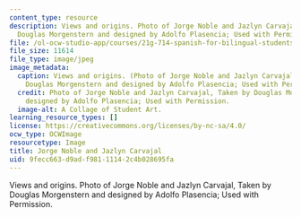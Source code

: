 ```yaml
---
content_type: resource
description: Views and origins. Photo of Jorge Noble and Jazlyn Carvajal, Taken by
  Douglas Morgenstern and designed by Adolfo Plasencia; Used with Permission.
file: /ol-ocw-studio-app/courses/21g-714-spanish-for-bilingual-students-spring-2003/9fecc663d9adf98111142c4b028695fa_21g-714s03-th.jpg
file_size: 11614
file_type: image/jpeg
image_metadata:
  caption: Views and origins. (Photo of Jorge Noble and Jazlyn Carvajal, Taken by
    Douglas Morgenstern and designed by Adolfo Plasencia; Used with Permission)
  credit: Photo of Jorge Noble and Jazlyn Carvajal, Taken by Douglas Morgenstern and
    designed by Adolfo Plasencia; Used with Permission.
  image-alt: A Collage of Student Art.
learning_resource_types: []
license: https://creativecommons.org/licenses/by-nc-sa/4.0/
ocw_type: OCWImage
resourcetype: Image
title: Jorge Noble and Jazlyn Carvajal
uid: 9fecc663-d9ad-f981-1114-2c4b028695fa
---
```

Views and origins. Photo of Jorge Noble and Jazlyn Carvajal, Taken by Douglas Morgenstern and designed by Adolfo Plasencia; Used with Permission.